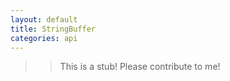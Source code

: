 ```yaml
---
layout: default
title: StringBuffer
categories: api
---
```


>>This is a stub!  Please contribute to me!
